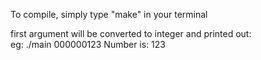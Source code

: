 To compile, simply type "make" in your terminal

first argument will be converted to integer and printed out:  
  eg: ./main 000000123
      Number is: 123
